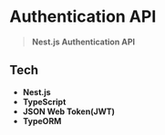 # Authentication API
> **Nest.js Authentication API**

## Tech
* **Nest.js**
* **TypeScript**
* **JSON Web Token(JWT)**
* **TypeORM**
